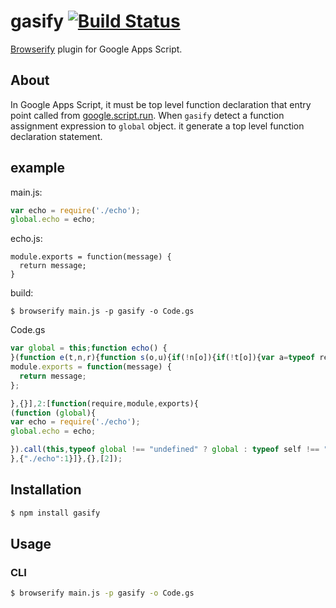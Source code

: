 # gasify [![Build Status](https://travis-ci.org/fossamagna/gasify.svg?branch=master)](https://travis-ci.org/fossamagna/gasify)

[Browserify](http://browserify.org/) plugin for Google Apps Script.

## About

In Google Apps Script, it must be top level function declaration that entry point called from [google.script.run](https://developers.google.com/apps-script/guides/html/reference/run).
When `gasify` detect a function assignment expression to `global` object. it generate a top level function declaration statement.

## example

main.js:
```js
var echo = require('./echo');
global.echo = echo;
```

echo.js:
```
module.exports = function(message) {
  return message;
}
```

build:
```
$ browserify main.js -p gasify -o Code.gs
```

Code.gs
```js
var global = this;function echo() {
}(function e(t,n,r){function s(o,u){if(!n[o]){if(!t[o]){var a=typeof require=="function"&&require;if(!u&&a)return a(o,!0);if(i)return i(o,!0);var f=new Error("Cannot find module '"+o+"'");throw f.code="MODULE_NOT_FOUND",f}var l=n[o]={exports:{}};t[o][0].call(l.exports,function(e){var n=t[o][1][e];return s(n?n:e)},l,l.exports,e,t,n,r)}return n[o].exports}var i=typeof require=="function"&&require;for(var o=0;o<r.length;o++)s(r[o]);return s})({1:[function(require,module,exports){
module.exports = function(message) {
  return message;
};

},{}],2:[function(require,module,exports){
(function (global){
var echo = require('./echo');
global.echo = echo;

}).call(this,typeof global !== "undefined" ? global : typeof self !== "undefined" ? self : typeof window !== "undefined" ? window : {})
},{"./echo":1}]},{},[2]);
```

## Installation

```sh
$ npm install gasify
```

## Usage

### CLI

```sh
$ browserify main.js -p gasify -o Code.gs
```
